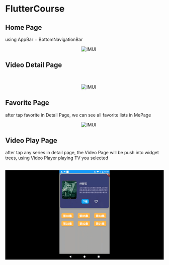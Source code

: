 # FlutterCourse

## Home Page
using AppBar + BottomNavigationBar
<br>
<p align="center">
    <a target="_blank">
        <img src="https://github.com/McoyJiang/FlutterCourse/blob/master/images/home.gif" alt="IMUI" width=300/>
    </a>
</p>

## Video Detail Page
<br>
<p align="center">
    <a target="_blank">
        <img src="https://github.com/McoyJiang/FlutterCourse/blob/master/images/detail.gif" alt="IMUI" width=300/>
    </a>
</p>

## Favorite Page
after tap favorite in Detail Page, we can see all favorite lists in MePage
<br>
<p align="center">
    <a target="_blank">
        <img src="https://github.com/McoyJiang/FlutterCourse/blob/master/images/favorite.gif" alt="IMUI" width=300/>
    </a>
</p>

## Video Play Page
after tap any series in detail page, the Video Page will be push into widget trees, using Video Player playing TV you selected
<br>
<p align="center">
    <a target="_blank">
        <img src="https://github.com/McoyJiang/FlutterCourse/blob/master/images/video.gif" alt="IMUI" width=600/>
    </a>
</p>
